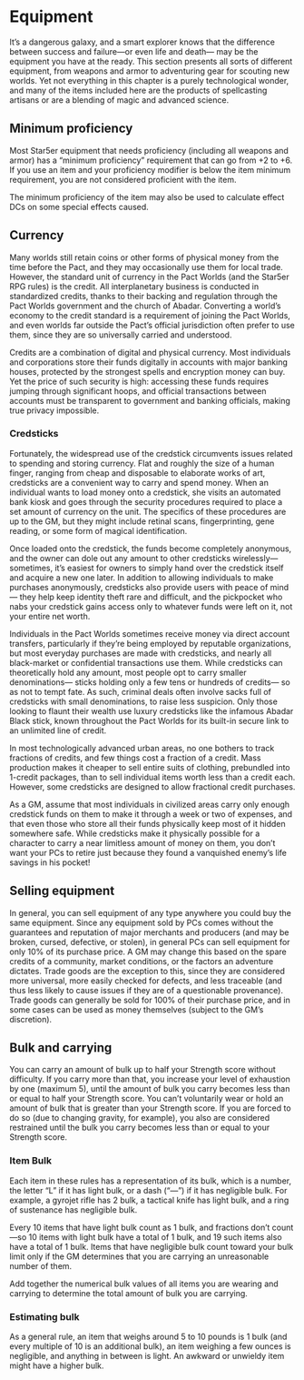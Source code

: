 # Equipment

It’s a dangerous galaxy, and a smart explorer knows that the difference between success and failure—or even life and death— 
may be the equipment you have at the ready. This section presents all sorts of different equipment, from weapons and armor to 
adventuring gear for scouting new worlds. Yet not everything in this chapter is a purely technological wonder, and many of 
the items included here are the products of spellcasting artisans or are a blending of magic and advanced science.

## Minimum proficiency

Most Star5er equipment that needs proficiency (including all weapons and armor) has a “minimum proficiency” requirement that 
can go from +2 to +6. If you use an item and your proficiency modifier is below the item minimum requirement, you are not 
considered proficient with the item. 

The minimum proficiency of the item may also be used to calculate effect DCs on some special effects caused.

## Currency

Many worlds still retain coins or other forms of physical money from the time before the Pact, and they may occasionally use 
them for local trade. However, the standard unit of currency in the Pact Worlds (and the Star5er RPG rules) is the credit. 
All interplanetary business is conducted in standardized credits, thanks to their backing and regulation through the Pact 
Worlds government and the church of Abadar. Converting a world’s economy to the credit standard is a requirement of joining 
the Pact Worlds, and even worlds far outside the Pact’s official jurisdiction often prefer to use them, since they are so 
universally carried and understood.

Credits are a combination of digital and physical currency. Most individuals and corporations store their funds digitally in 
accounts with major banking houses, protected by the strongest spells and encryption money can buy. Yet the price of such 
security is high: accessing these funds requires jumping through significant hoops, and official transactions between 
accounts must be transparent to government and banking officials, making true privacy impossible.

### Credsticks

Fortunately, the widespread use of the credstick circumvents issues related to spending and storing currency. Flat and 
roughly the size of a human finger, ranging from cheap and disposable to elaborate works of art, credsticks are a convenient 
way to carry and spend money. When an individual wants to load money onto a credstick, she visits an automated bank kiosk and 
goes through the security procedures required to place a set amount of currency on the unit. The specifics of these 
procedures are up to the GM, but they might include retinal scans, fingerprinting, gene reading, or some form of magical 
identification.

Once loaded onto the credstick, the funds become completely anonymous, and the owner can dole out any amount to other 
credsticks wirelessly—sometimes, it’s easiest for owners to simply hand over the credstick itself and acquire a new one 
later. In addition to allowing individuals to make purchases anonymously, credsticks also provide users with peace of mind—
they help keep identity theft rare and difficult, and the pickpocket who nabs your credstick gains access only to whatever 
funds were left on it, not your entire net worth.

Individuals in the Pact Worlds sometimes receive money via direct account transfers, particularly if they’re being employed 
by reputable organizations, but most everyday purchases are made with credsticks, and nearly all black-market or confidential 
transactions use them. While credsticks can theoretically hold any amount, most people opt to carry smaller denominations—
sticks holding only a few tens or hundreds of credits— so as not to tempt fate. As such, criminal deals often involve sacks 
full of credsticks with small denominations, to raise less suspicion. Only those looking to flaunt their wealth use luxury 
credsticks like the infamous Abadar Black stick, known throughout the Pact Worlds for its built-in secure link to an 
unlimited line of credit.

In most technologically advanced urban areas, no one bothers to track fractions of credits, and few things cost a fraction of 
a credit. Mass production makes it cheaper to sell entire suits of clothing, prebundled into 1-credit packages, than to sell 
individual items worth less than a credit each. However, some credsticks are designed to allow fractional credit purchases.

As a GM, assume that most individuals in civilized areas carry only enough credstick funds on them to make it through a week 
or two of expenses, and that even those who store all their funds physically keep most of it hidden somewhere safe. While 
credsticks make it physically possible for a character to carry a near limitless amount of money on them, you don’t want your 
PCs to retire just because they found a vanquished enemy’s life savings in his pocket!

## Selling equipment

In general, you can sell equipment of any type anywhere you could buy the same equipment. Since any equipment sold by PCs comes without the guarantees and reputation of major merchants and producers (and may be broken, cursed, defective, or stolen), in general PCs can sell equipment for only 10% of its purchase price. A GM may change this based on the spare credits of a community, market conditions, or the factors an adventure dictates. Trade goods are the exception to this, since they are considered more universal, more easily checked for defects, and less traceable (and thus less likely to cause issues if they are of a questionable provenance). Trade goods can generally be sold for 100% of their purchase price, and in some cases can be used as money themselves (subject to the GM’s discretion).

## Bulk and carrying

You can carry an amount of bulk up to half your Strength score without difficulty. If you carry more than that, you increase 
your level of exhaustion by one (maximum 5), until the amount of bulk you carry becomes less than or equal to half your 
Strength score. You can’t voluntarily wear or hold an amount of bulk that is greater than your Strength score. If you are 
forced to do so (due to changing gravity, for example), you also are considered restrained until the bulk you carry becomes 
less than or equal to your Strength score.

### Item Bulk

Each item in these rules has a representation of its bulk, which is a number, the letter “L” if it has light bulk, or a dash 
(“—”) if it has negligible bulk. For example, a gyrojet rifle has 2 bulk, a tactical knife has light bulk, and a ring of 
sustenance has negligible bulk.

Every 10 items that have light bulk count as 1 bulk, and fractions don’t count—so 10 items with light bulk have a total of 1 
bulk, and 19 such items also have a total of 1 bulk. Items that have negligible bulk count toward your bulk limit only if the 
GM determines that you are carrying an unreasonable number of them.

Add together the numerical bulk values of all items you are wearing and carrying to determine the total amount of bulk you 
are carrying.

### Estimating bulk

As a general rule, an item that weighs around 5 to 10 pounds is 1 bulk (and every multiple of 10 is an additional bulk), an 
item weighing a few ounces is negligible, and anything in between is light. An awkward or unwieldy item might have a higher 
bulk.

